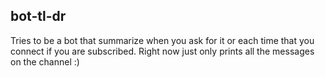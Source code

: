 ## bot-tl-dr

Tries to be a bot that summarize when you ask for it or each time that you connect if you are subscribed.
Right now just only prints all the messages on the channel :)


